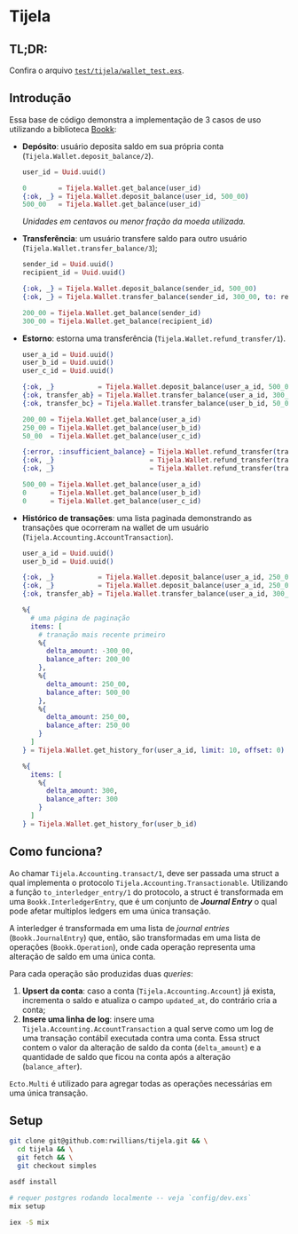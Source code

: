# Tijela

## TL;DR:

Confira o arquivo [`test/tijela/wallet_test.exs`](https://github.com/rwillians/tijela/blob/simples/test/tijela/wallet_test.exs).


## Introdução

Essa base de código demonstra a implementação de 3 casos de uso utilizando a
biblioteca [Bookk](https://github.com/rwillians/bookk):
-   **Depósito**: usuário deposita saldo em sua própria conta (`Tijela.Wallet.deposit_balance/2`).

    ```elixir
    user_id = Uuid.uuid()

    0        = Tijela.Wallet.get_balance(user_id)
    {:ok, _} = Tijela.Wallet.deposit_balance(user_id, 500_00)
    500_00   = Tijela.Wallet.get_balance(user_id)
    ```

    _Unidades em centavos ou menor fração da moeda utilizada._

-   **Transferência**: um usuário transfere saldo para outro usuário (`Tijela.Wallet.transfer_balance/3`);

    ```elixir
    sender_id = Uuid.uuid()
    recipient_id = Uuid.uuid()

    {:ok, _} = Tijela.Wallet.deposit_balance(sender_id, 500_00)
    {:ok, _} = Tijela.Wallet.transfer_balance(sender_id, 300_00, to: recipient_id)

    200_00 = Tijela.Wallet.get_balance(sender_id)
    300_00 = Tijela.Wallet.get_balance(recipient_id)
    ```

-   **Estorno**: estorna uma transferência (`Tijela.Wallet.refund_transfer/1`).

    ```elixir
    user_a_id = Uuid.uuid()
    user_b_id = Uuid.uuid()
    user_c_id = Uuid.uuid()

    {:ok, _}           = Tijela.Wallet.deposit_balance(user_a_id, 500_00)
    {:ok, transfer_ab} = Tijela.Wallet.transfer_balance(user_a_id, 300_00, to: user_b_id)
    {:ok, transfer_bc} = Tijela.Wallet.transfer_balance(user_b_id, 50_00, to: user_c_id)

    200_00 = Tijela.Wallet.get_balance(user_a_id)
    250_00 = Tijela.Wallet.get_balance(user_b_id)
    50_00  = Tijela.Wallet.get_balance(user_c_id)

    {:error, :insufficient_balance} = Tijela.Wallet.refund_transfer(transfer_ab)
    {:ok, _}                        = Tijela.Wallet.refund_transfer(transfer_bc)
    {:ok, _}                        = Tijela.Wallet.refund_transfer(transfer_ab)

    500_00 = Tijela.Wallet.get_balance(user_a_id)
    0      = Tijela.Wallet.get_balance(user_b_id)
    0      = Tijela.Wallet.get_balance(user_c_id)
    ```

  - **Histórico de transações**: uma lista paginada demonstrando as transações
    que ocorreram na wallet de um usuário (`Tijela.Accounting.AccountTransaction`).

    ```elixir
    user_a_id = Uuid.uuid()
    user_b_id = Uuid.uuid()

    {:ok, _}           = Tijela.Wallet.deposit_balance(user_a_id, 250_00)
    {:ok, _}           = Tijela.Wallet.deposit_balance(user_a_id, 250_00)
    {:ok, transfer_ab} = Tijela.Wallet.transfer_balance(user_a_id, 300_00, to: user_b_id)

    %{
      # uma página de paginação
      items: [
        # tranação mais recente primeiro
        %{
          delta_amount: -300_00,
          balance_after: 200_00
        },
        %{
          delta_amount: 250_00,
          balance_after: 500_00
        },
        %{
          delta_amount: 250_00,
          balance_after: 250_00
        }
      ]
    } = Tijela.Wallet.get_history_for(user_a_id, limit: 10, offset: 0)

    %{
      items: [
        %{
          delta_amount: 300,
          balance_after: 300
        }
      ]
    } = Tijela.Wallet.get_history_for(user_b_id)
    ```


## Como funciona?

Ao chamar `Tijela.Accounting.transact/1`, deve ser passada uma struct a qual implementa o protocolo `Tijela.Accounting.Transactionable`. Utilizando a função `to_interledger_entry/1` do protocolo, a struct é transformada em uma `Bookk.InterledgerEntry`, que é um conjunto de _**Journal Entry**_ o qual pode afetar multiplos ledgers em uma única transação.

A interledger é transformada em uma lista de _journal entries_ (`Bookk.JournalEntry`) que, então, são transformadas em uma lista de operações (`Bookk.Operation`), onde cada operação representa uma alteração de saldo em uma única conta.

Para cada operação são produzidas duas _queries_:
1.  **Upsert da conta**: caso a conta (`Tijela.Accounting.Account`) já exista, incrementa o saldo e atualiza o campo `updated_at`, do contrário cria a conta;
2.  **Insere uma linha de log**: insere uma `Tijela.Accounting.AccountTransaction` a qual serve como um log de uma transação contábil executada contra uma conta. Essa struct contem o valor da alteração de saldo da conta (`delta_amount`) e a quantidade de saldo que ficou na conta após a alteração (`balance_after`).

`Ecto.Multi` é utilizado para agregar todas as operações necessárias em uma única transação.


## Setup

```sh
git clone git@github.com:rwillians/tijela.git && \
  cd tijela && \
  git fetch && \
  git checkout simples
```

```sh
asdf install
```

```sh
# requer postgres rodando localmente -- veja `config/dev.exs`
mix setup
```

```sh
iex -S mix
```
